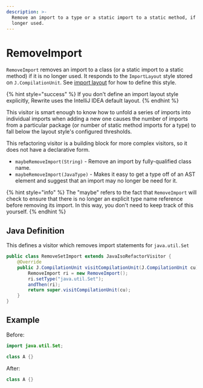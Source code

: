 ```yaml
---
description: >-
  Remove an import to a type or a static import to a static method, if it is no
  longer used.
---
```


# RemoveImport

`RemoveImport` removes an import to a class \(or a static import to a static method\) if it is no longer used. It responds to the `ImportLayout` style stored on `J.CompilationUnit`. See [import layout](../parsing-java-code.md#import-layout-style) for how to define this style.

{% hint style="success" %}
If you don't define an import layout style explicitly, Rewrite uses the IntelliJ IDEA default layout.
{% endhint %}

This visitor is smart enough to know how to unfold a series of imports into individual imports when adding a new one causes the number of imports from a particular package \(or number of static method imports for a type\) to fall below the layout style's configured thresholds.

This refactoring visitor is a building block for more complex visitors, so it does not have a declarative form.

* `maybeRemoveImport(String)` - Remove an import by fully-qualified class name. 
* `maybeRemoveImport(JavaType)` - Makes it easy to get a type off of an AST element and suggest that an import may no longer be need for it.

{% hint style="info" %}
The "maybe" refers to the fact that `RemoveImport` will check to ensure that there is no longer an explicit type name reference before removing its import. In this way, you don't need to keep track of this yourself.
{% endhint %}

## Java Definition
This defines a visitor which removes import statements for `java.util.Set`
```java
public class RemoveSetImport extends JavaIsoRefactorVisitor {
    @Override
    public J.CompilationUnit visitCompilationUnit(J.CompilationUnit cu) {
        RemoveImport ri = new RemoveImport();
        ri.setType("java.util.Set");
        andThen(ri);
        return super.visitCompilationUnit(cu);
    }
}
```

## Example
Before:
```java
import java.util.Set;

class A {}
```

After:
```java
class A {}
```